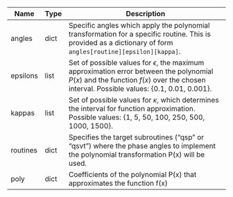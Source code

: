 |Name|Type|Description|
|-|-|-|
|angles|dict|Specific angles which apply the polynomial transformation for a specific routine. This is provided as a dictionary of form `angles[routine][epsilon][kappa]`.|
|epsilons|list|Set of possible values for $\epsilon$, the maximum approximation error between the polynomial $P(x)$ and the function $f(x)$ over the chosen interval. Possible values: {0.1, 0.01, 0.001}.|
|kappas|list|Set of possible values for $\kappa$, which determines the interval for function approximation. Possible values: {1, 5, 50, 100, 250, 500, 1000, 1500}.|
|routines|dict|Specifies the target subroutines (“qsp” or “qsvt”) where the phase angles to implement the polynomial transformation P(x) will be used.|
|poly|dict|Coefficients of the polynomial P(x) that approximates the function f(x)|